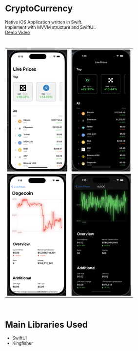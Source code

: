 # CryptoCurrency
Native iOS Application written in Swift.  
Implement with MVVM structure and SwiftUI.  
[Demo Video](https://youtu.be/aUUrvDJoeQc)  

<br>
<table>
	<tr>
		<td>
			<img src="https://raw.githubusercontent.com/gy6543721/CryptoCurrency/main/pictures/001.png" height="400"/>
		</td>
		<td>
			<img src="https://raw.githubusercontent.com/gy6543721/CryptoCurrency/main/pictures/002.png" height="400"/>
		</td>
	</tr>
	<tr>
		<td>
			<img src="https://raw.githubusercontent.com/gy6543721/CryptoCurrency/main/pictures/003.png" height="400"/>
		</td>
		<td>
			<img src="https://raw.githubusercontent.com/gy6543721/CryptoCurrency/main/pictures/004.png" height="400"/>
		</td>
	</tr>
<table>
<br>

# Main Libraries Used
* SwiftUI
* Kingfisher

